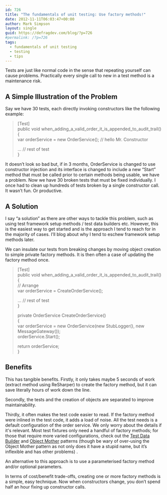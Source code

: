 ```yaml
---
id: 726
title: "The fundamentals of unit testing: Use factory methods!"
date: 2012-11-11T06:03:47+00:00
author: Mark Simpson
layout: single
guid: https://defragdev.com/blog/?p=726
#permalink: /?p=726
tags:
  - fundamentals of unit testing
  - testing
  - tips
---
```

Tests are just like normal code in the sense that repeating yourself can cause problems. Practically every single call to new in a test method is a maintenance risk. 

## A Simple Illustration of the Problem

Say we have 30 tests, each directly invoking constructors like the following example:

> [Test]  
> public void when\_adding\_a\_valid\_order\_it\_is\_appended\_to\_audit\_trail()  
> {  
>  var orderService = new OrderService(); // hello Mr. Constructor
> 
>  ... // rest of test  
> }

It doesn’t look so bad but, if in 3 months, OrderService is changed to use constructor injection and its interface is changed to include a new “Start” method that must be called prior to certain methods being usable, we have a problem. Now we have 30 broken tests that must be fixed individually. I once had to clean up hundreds of tests broken by a single constructor call. It wasn’t fun. Or productive.

## A Solution

I say “a solution” as there are other ways to tackle this problem, such as using test framework setup methods / test data builders etc. However, this is the easiest way to get started and is the approach I tend to reach for in the majority of cases. I’ll blog about why I tend to eschew framework setup methods later.

We can insulate our tests from breaking changes by moving object creation to simple private factory methods. It is then often a case of updating the factory method once.

> [Test]  
> public void when\_adding\_a\_valid\_order\_it\_is\_appended\_to\_audit\_trail()  
> {  
>  // Arrange  
>  var orderService = CreateOrderService();
> 
>  ... // rest of test  
> }
> 
> private OrderService CreateOrderService()  
> {  
>  var orderService = new OrderService(new StubLogger(), new MessageGateway());  
>  orderService.Start();
> 
>  return orderService;  
> }

## Benefits

This has tangible benefits. Firstly, it only takes maybe 5 seconds of work (extract method using ReSharper) to create the factory method, but it can save literally hours of work down the line. 

Secondly, the tests and the creation of objects are separated to improve maintainability. 

Thirdly, it often makes the test code easier to read. If the factory method were inlined in the test code, it adds a load of noise. All the test needs is a default configuration of the order service. We only worry about the details if it's relevant. Most test fixtures only need a handful of factory methods; for those that require more varied configurations, check out the [Test Data Builder](http://c2.com/cgi/wiki?TestDataBuilder) and [Object Mother](http://c2.com/cgi/wiki?ObjectMother) patterns (though be wary of over-using the Object Mother pattern as not only does it have a stupid name, but it’s inflexible and has other problems) . 

An alternative to this approach is to use a parameterised factory method and/or optional parameters.

In terms of cost/benefit trade-offs, creating one or more factory methods is a simple, easy technique. Now when constructors change, you don’t spend half an hour fixing up constructor calls.